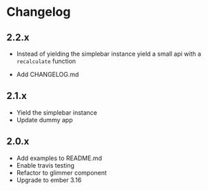 # Changelog

## 2.2.x

* Instead of yielding the simplebar instance yield a small api with a `recalculate` function

* Add CHANGELOG.md

## 2.1.x

* Yield the simplebar instance
* Update dummy app

## 2.0.x

* Add examples to README.md
* Enable travis testing
* Refactor to glimmer component
* Upgrade to ember 3.16
